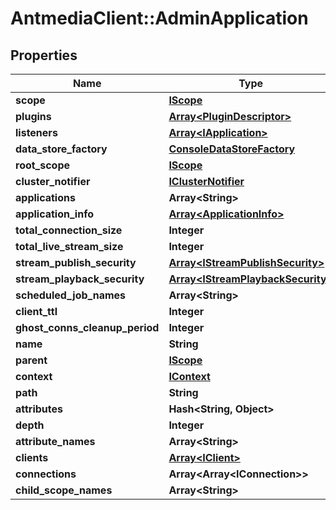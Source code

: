 # AntmediaClient::AdminApplication

## Properties
Name | Type | Description | Notes
------------ | ------------- | ------------- | -------------
**scope** | [**IScope**](IScope.md) |  | [optional] 
**plugins** | [**Array&lt;PluginDescriptor&gt;**](PluginDescriptor.md) |  | [optional] 
**listeners** | [**Array&lt;IApplication&gt;**](IApplication.md) |  | [optional] 
**data_store_factory** | [**ConsoleDataStoreFactory**](ConsoleDataStoreFactory.md) |  | [optional] 
**root_scope** | [**IScope**](IScope.md) |  | [optional] 
**cluster_notifier** | [**IClusterNotifier**](IClusterNotifier.md) |  | [optional] 
**applications** | **Array&lt;String&gt;** |  | [optional] 
**application_info** | [**Array&lt;ApplicationInfo&gt;**](ApplicationInfo.md) |  | [optional] 
**total_connection_size** | **Integer** |  | [optional] 
**total_live_stream_size** | **Integer** |  | [optional] 
**stream_publish_security** | [**Array&lt;IStreamPublishSecurity&gt;**](IStreamPublishSecurity.md) |  | [optional] 
**stream_playback_security** | [**Array&lt;IStreamPlaybackSecurity&gt;**](IStreamPlaybackSecurity.md) |  | [optional] 
**scheduled_job_names** | **Array&lt;String&gt;** |  | [optional] 
**client_ttl** | **Integer** |  | [optional] 
**ghost_conns_cleanup_period** | **Integer** |  | [optional] 
**name** | **String** |  | [optional] 
**parent** | [**IScope**](IScope.md) |  | [optional] 
**context** | [**IContext**](IContext.md) |  | [optional] 
**path** | **String** |  | [optional] 
**attributes** | **Hash&lt;String, Object&gt;** |  | [optional] 
**depth** | **Integer** |  | [optional] 
**attribute_names** | **Array&lt;String&gt;** |  | [optional] 
**clients** | [**Array&lt;IClient&gt;**](IClient.md) |  | [optional] 
**connections** | **Array&lt;Array&lt;IConnection&gt;&gt;** |  | [optional] 
**child_scope_names** | **Array&lt;String&gt;** |  | [optional] 


